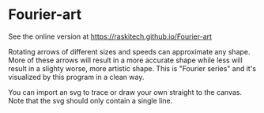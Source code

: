 # Fourier-art
See the online version at https://raskitech.github.io/Fourier-art



Rotating arrows of different sizes and speeds can approximate any shape. More of these arrows will result in a more accurate shape while less will result in a slighty worse, more artistic shape. This is "Fourier series" and it's visualized by this program in a clean way.


You can import an svg to trace or draw your own straight to the canvas. Note that the svg should only contain a single line.
